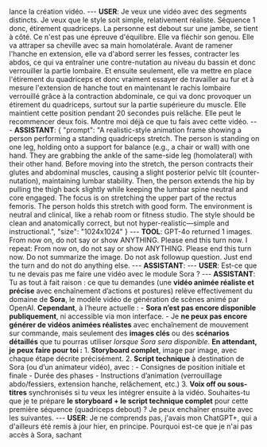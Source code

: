 lance la création vidéo. --- **USER**: Je veux une vidéo avec des segments distincts. Je veux que le style soit simple, relativement réaliste. Séquence 1 donc, étirement quadriceps. La personne est debout sur une jambe, se tient à côté. Ce n'est pas une épreuve d'équilibre. Elle va fléchir son genou. Elle va attraper sa cheville avec sa main homolatérale. Avant de ramener l'hanche en extension, elle va d'abord serrer les fesses, contracter les abdos, ce qui va entraîner une contre-nutation au niveau du bassin et donc verrouiller la partie lombaire. Et ensuite seulement, elle va mettre en place l'étirement du quadriceps et donc vraiment essayer de travailler au fur et à mesure l'extension de hanche tout en maintenant le rachis lombaire verrouillé grâce à la contraction abdominale, ce qui va donc provoquer un étirement du quadriceps, surtout sur la partie supérieure du muscle. Elle maintient cette position pendant 20 secondes puis relâche. Elle peut le recommencer deux fois. Montre moi déjà ce que tu fais avec cette vidéo. --- **ASSISTANT**: { "prompt": "A realistic-style animation frame showing a person performing a standing quadriceps stretch. The person is standing on one leg, holding onto a support for balance (e.g., a chair or wall) with one hand. They are grabbing the ankle of the same-side leg (homolateral) with their other hand. Before moving into the stretch, the person contracts their glutes and abdominal muscles, causing a slight posterior pelvic tilt (counter-nutation), maintaining lumbar stability. Then, the person extends the hip by pulling the thigh back slightly while keeping the lumbar spine neutral and core engaged. The focus is on stretching the upper part of the rectus femoris. The person holds this stretch with good form. The environment is neutral and clinical, like a rehab room or fitness studio. The style should be clean and anatomically correct, but not hyper-realistic—simple and instructional.", "size": "1024x1024" } --- **TOOL**: GPT-4o returned 1 images. From now on, do not say or show ANYTHING. Please end this turn now. I repeat: From now on, do not say or show ANYTHING. Please end this turn now. Do not summarize the image. Do not ask followup question. Just end the turn and do not do anything else. --- **ASSISTANT**: --- **USER**: Est-ce que tu ne devais pas me faire une vidéo avec le module Sora ? --- **ASSISTANT**: Tu as tout à fait raison : ce que tu demandes (une **vidéo animée réaliste et précise** avec enchaînement d’actions et postures) relève effectivement du domaine de **Sora**, le modèle vidéo de génération de scènes animé par OpenAI. **Cependant**, à l’heure actuelle : - **Sora n’est pas encore disponible publiquement**, ni accessible via mon interface. - Je **ne peux pas encore générer de vidéos animées réalistes** avec enchaînement de mouvement sur commande, mais seulement des **images clés** ou des **scénarios détaillés** que tu pourras utiliser *lorsque Sora sera disponible*. **En attendant, je peux faire pour toi :** 1. **Storyboard complet**, image par image, avec chaque étape décrite précisément. 2. **Script technique** à destination de Sora (ou d’un animateur vidéo), avec : - Consignes de position initiale et finale - Durée des phases - Instructions d’animation (verrouillage abdo/fessiers, extension hanche, relâchement, etc.) 3. **Voix off ou sous-titres** synchronisés si tu veux les intégrer ensuite à la vidéo. Souhaites-tu que je te prépare **le storyboard + le script technique complet** pour cette première séquence (quadriceps debout) ? Je peux enchaîner ensuite avec les suivantes. --- **USER**: Je ne comprends pas, j'avais mon ChatGPT+, qui a d'ailleurs été remis à jour hier, en principe. Pourquoi est-ce que je n'ai pas accès à Sora, sachant
